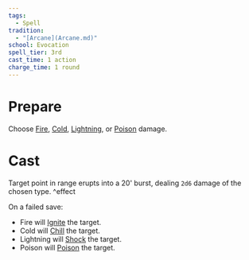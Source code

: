 ```yaml
---  
tags:  
  - Spell  
tradition:  
  - "[Arcane](Arcane.md)"  
school: Evocation  
spell_tier: 3rd  
cast_time: 1 action  
charge_time: 1 round  
---  
```

# Prepare  
  
Choose [Fire](./Fire.md), [Cold](./Cold.md), [Lightning](./Lightning.md), or [Poison](./Poison.md) damage.  
  
# Cast  
  
Target point in range erupts into a 20' burst, dealing `2d6` damage of the chosen type. ^effect  
  
On a failed save:  
- Fire will [Ignite](./Burning.md) the target.  
- Cold will [Chill](./Chilled.md) the target.  
- Lightning will [Shock](./Shocked.md) the target.  
- Poison will [Poison](./Poisoned.md) the target.  
